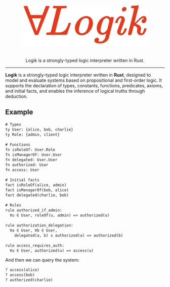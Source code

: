 <a id="readme-top"></a>
<div align="center">

</div>

<!-- PROJECT LOGO -->
<br />
<div align="center">
  <img src="logo.png" width="400">
  <p align="center">
    <br />
    Logik is a strongly-typed logic interpreter written in Rust.
  </p>
</div>

---

**Logik** is a strongly-typed logic interpreter written in **Rust**, designed to model and evaluate systems based on propositional and first-order logic. It supports the declaration of types, constants, functions, predicates, axioms, and initial facts, and enables the inference of logical truths through deduction.

## Example

```Logik
# Types
ty User: {alice, bob, charlie}
ty Role: {admin, client}

# Functions
fn isRoleOf: User.Role 
fn isManagerOf: User.User 
fn delegated: User.User
fn authorized: User
fn access: User

# Initial facts
fact isRoleOf(alice, admin)
fact isManagerOf(bob, alice)
fact delegated(charlie, bob)

# Rules
rule authorized_if_admin:
  ∀u ∈ User, roleOf(u, admin) => authorized(u)

rule authorization_delegation:
  ∀a ∈ User, ∀b ∈ User,
    delegated(a, b) ∧ authorized(a) => authorized(b)

rule access_requires_auth:
  ∀u ∈ User, authorized(u) => access(u)
```

And then we can query the system:

```Logik
? access(alice)
? access(bob)
? authorized(charlie)
```